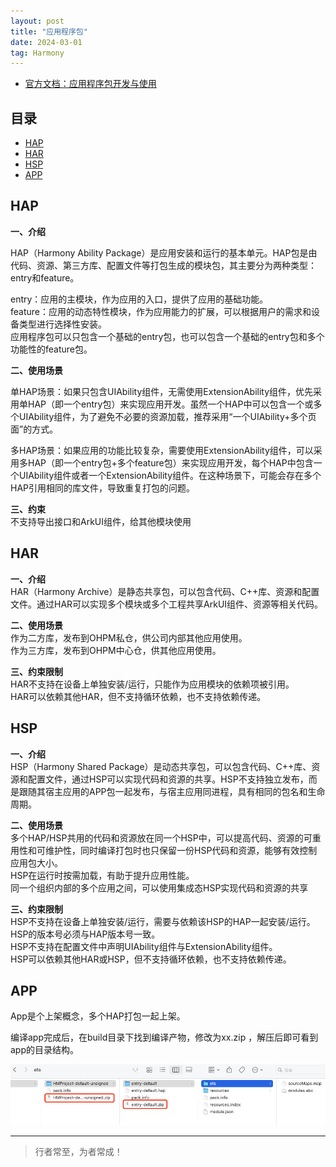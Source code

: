 ```yaml
---
layout: post
title: "应用程序包"
date: 2024-03-01
tag: Harmony
---
```


- [官方文档：应用程序包开发与使用](https://developer.huawei.com/consumer/cn/doc/harmonyos-guides-V5/application-package-dev-V5)


## 目录
- [HAP](#content1)   
- [HAR](#content2)   
- [HSP](#content3)   
- [APP](#content4)   



## <a id="content1">HAP</a>

**一、介绍**    

HAP（Harmony Ability Package）是应用安装和运行的基本单元。HAP包是由代码、资源、第三方库、配置文件等打包生成的模块包，其主要分为两种类型：entry和feature。    

entry：应用的主模块，作为应用的入口，提供了应用的基础功能。    
feature：应用的动态特性模块，作为应用能力的扩展，可以根据用户的需求和设备类型进行选择性安装。    
应用程序包可以只包含一个基础的entry包，也可以包含一个基础的entry包和多个功能性的feature包。 

**二、使用场景**   

单HAP场景：如果只包含UIAbility组件，无需使用ExtensionAbility组件，优先采用单HAP（即一个entry包）来实现应用开发。虽然一个HAP中可以包含一个或多个UIAbility组件，为了避免不必要的资源加载，推荐采用“一个UIAbility+多个页面”的方式。

多HAP场景：如果应用的功能比较复杂，需要使用ExtensionAbility组件，可以采用多HAP（即一个entry包+多个feature包）来实现应用开发，每个HAP中包含一个UIAbility组件或者一个ExtensionAbility组件。在这种场景下，可能会存在多个HAP引用相同的库文件，导致重复打包的问题。

**三、约束**    
不支持导出接口和ArkUI组件，给其他模块使用     



## <a id="content2">HAR</a>

**一、介绍**    
HAR（Harmony Archive）是静态共享包，可以包含代码、C++库、资源和配置文件。通过HAR可以实现多个模块或多个工程共享ArkUI组件、资源等相关代码。     

**二、使用场景**   
作为二方库，发布到OHPM私仓，供公司内部其他应用使用。    
作为三方库，发布到OHPM中心仓，供其他应用使用。    

**三、约束限制**    
HAR不支持在设备上单独安装/运行，只能作为应用模块的依赖项被引用。             
HAR可以依赖其他HAR，但不支持循环依赖，也不支持依赖传递。       


## <a id="content3">HSP</a>

**一、介绍**    
HSP（Harmony Shared Package）是动态共享包，可以包含代码、C++库、资源和配置文件，通过HSP可以实现代码和资源的共享。HSP不支持独立发布，而是跟随其宿主应用的APP包一起发布，与宿主应用同进程，具有相同的包名和生命周期。

**二、使用场景**   
多个HAP/HSP共用的代码和资源放在同一个HSP中，可以提高代码、资源的可重用性和可维护性，同时编译打包时也只保留一份HSP代码和资源，能够有效控制应用包大小。    
HSP在运行时按需加载，有助于提升应用性能。     
同一个组织内部的多个应用之间，可以使用集成态HSP实现代码和资源的共享     

**三、约束限制**    
HSP不支持在设备上单独安装/运行，需要与依赖该HSP的HAP一起安装/运行。HSP的版本号必须与HAP版本号一致。    
HSP不支持在配置文件中声明UIAbility组件与ExtensionAbility组件。   
HSP可以依赖其他HAR或HSP，但不支持循环依赖，也不支持依赖传递。     


## <a id="content4">APP</a>

App是个上架概念，多个HAP打包一起上架。

编译app完成后，在build目录下找到编译产物，修改为xx.zip ，解压后即可看到app的目录结构。   

<img src="images/harmony/8.png">





----------
>  行者常至，为者常成！



